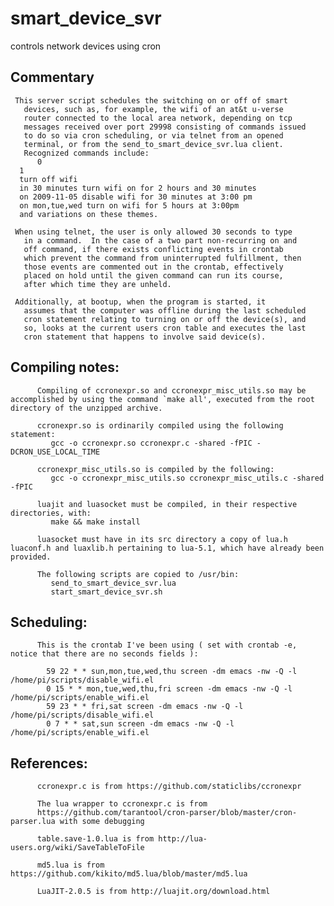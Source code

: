 # smart_device_svr
controls network devices using cron

## Commentary
     This server script schedules the switching on or off of smart
       devices, such as, for example, the wifi of an at&t u-verse
       router connected to the local area network, depending on tcp
       messages received over port 29998 consisting of commands issued
       to do so via cron scheduling, or via telnet from an opened
       terminal, or from the send_to_smart_device_svr.lua client.
       Recognized commands include: 
          0
	  1
	  turn off wifi
 	  in 30 minutes turn wifi on for 2 hours and 30 minutes
	  on 2009-11-05 disable wifi for 30 minutes at 3:00 pm
 	  on mon,tue,wed turn on wifi for 5 hours at 3:00pm
	  and variations on these themes.

     When using telnet, the user is only allowed 30 seconds to type
       in a command.  In the case of a two part non-recurring on and
       off command, if there exists conflicting events in crontab
       which prevent the command from uninterrupted fulfillment, then
       those events are commented out in the crontab, effectively
       placed on hold until the given command can run its course,
       after which time they are unheld.

     Additionally, at bootup, when the program is started, it
       assumes that the computer was offline during the last scheduled
       cron statement relating to turning on or off the device(s), and
       so, looks at the current users cron table and executes the last
       cron statement that happens to involve said device(s).


## Compiling notes:
          Compiling of ccronexpr.so and ccronexpr_misc_utils.so may be accomplished by using the command `make all', executed from the root directory of the unzipped archive.

          ccronexpr.so is ordinarily compiled using the following statement:
             gcc -o ccronexpr.so ccronexpr.c -shared -fPIC -DCRON_USE_LOCAL_TIME

          ccronexpr_misc_utils.so is compiled by the following:
             gcc -o ccronexpr_misc_utils.so ccronexpr_misc_utils.c -shared -fPIC
   
          luajit and luasocket must be compiled, in their respective directories, with:
             make && make install 

          luasocket must have in its src directory a copy of lua.h luaconf.h and luaxlib.h pertaining to lua-5.1, which have already been provided.

          The following scripts are copied to /usr/bin:
             send_to_smart_device_svr.lua  
             start_smart_device_svr.sh


## Scheduling:

          This is the crontab I've been using ( set with crontab -e, notice that there are no seconds fields ):

            59 22 * * sun,mon,tue,wed,thu screen -dm emacs -nw -Q -l /home/pi/scripts/disable_wifi.el
            0 15 * * mon,tue,wed,thu,fri screen -dm emacs -nw -Q -l /home/pi/scripts/enable_wifi.el
            59 23 * * fri,sat screen -dm emacs -nw -Q -l /home/pi/scripts/disable_wifi.el
            0 7 * * sat,sun screen -dm emacs -nw -Q -l /home/pi/scripts/enable_wifi.el
   
## References:  
          ccronexpr.c is from https://github.com/staticlibs/ccronexpr

          The lua wrapper to ccronexpr.c is from
          https://github.com/tarantool/cron-parser/blob/master/cron-parser.lua with some debugging

          table.save-1.0.lua is from http://lua-users.org/wiki/SaveTableToFile

          md5.lua is from https://github.com/kikito/md5.lua/blob/master/md5.lua

          LuaJIT-2.0.5 is from http://luajit.org/download.html


